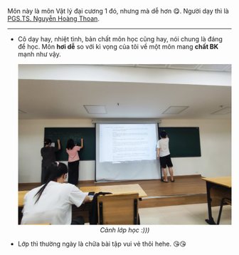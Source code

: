 Môn này là môn Vật lý đại cương 1 đó, nhưng mà dễ hơn 😋. Người dạy thì là [PGS.TS. Nguyễn Hoàng Thoan](https://sep.hust.edu.vn/can-bo/pgs-ts-nguyen-hoang-thoan.html).

---

- Cô dạy hay, nhiệt tình, bản chất môn học cũng hay, nói chung là đáng để học. Môn **hơi dễ** so với kì vọng của tôi về một môn mang **chất BK** mạnh như vậy.
  
  <p align="center">
    <img src="../the%20reason,%20for%20you%20-%20me%20-%20us,%20future%20trojans%20204d9622fa1980d39d31c68f0bdb5fa0/image7.jpg" alt="image7.jpg">
    <br>
    <em>Cảnh lớp học :)))</em>
  </p>

- Lớp thì thường ngày là chữa bài tập vui vẻ thôi hehe. 😘😘